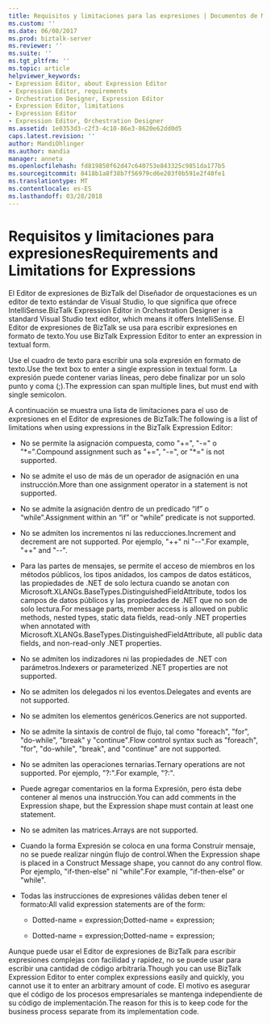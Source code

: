 ```yaml
---
title: Requisitos y limitaciones para las expresiones | Documentos de Microsoft
ms.custom: ''
ms.date: 06/08/2017
ms.prod: biztalk-server
ms.reviewer: ''
ms.suite: ''
ms.tgt_pltfrm: ''
ms.topic: article
helpviewer_keywords:
- Expression Editor, about Expression Editor
- Expression Editor, requirements
- Orchestration Designer, Expression Editor
- Expression Editor, limitations
- Expression Editor
- Expression Editor, Orchestration Designer
ms.assetid: 1e0353d3-c2f3-4c10-86e3-8620e62dd0d5
caps.latest.revision: ''
author: MandiOhlinger
ms.author: mandia
manager: anneta
ms.openlocfilehash: fd819850f62d47c640753e843325c9851da177b5
ms.sourcegitcommit: 8418b1a8f38b7f56979cd6e203f0b591e2f40fe1
ms.translationtype: MT
ms.contentlocale: es-ES
ms.lasthandoff: 03/28/2018
---
```

# <a name="requirements-and-limitations-for-expressions"></a><span data-ttu-id="08581-102">Requisitos y limitaciones para expresiones</span><span class="sxs-lookup"><span data-stu-id="08581-102">Requirements and Limitations for Expressions</span></span>
<span data-ttu-id="08581-103">El Editor de expresiones de BizTalk del Diseñador de orquestaciones es un editor de texto estándar de Visual Studio, lo que significa que ofrece IntelliSense.</span><span class="sxs-lookup"><span data-stu-id="08581-103">BizTalk Expression Editor in Orchestration Designer is a standard Visual Studio text editor, which means it offers IntelliSense.</span></span> <span data-ttu-id="08581-104">El Editor de expresiones de BizTalk se usa para escribir expresiones en formato de texto.</span><span class="sxs-lookup"><span data-stu-id="08581-104">You use BizTalk Expression Editor to enter an expression in textual form.</span></span>  
  
 <span data-ttu-id="08581-105">Use el cuadro de texto para escribir una sola expresión en formato de texto.</span><span class="sxs-lookup"><span data-stu-id="08581-105">Use the text box to enter a single expression in textual form.</span></span> <span data-ttu-id="08581-106">La expresión puede contener varias líneas, pero debe finalizar por un solo punto y coma (;).</span><span class="sxs-lookup"><span data-stu-id="08581-106">The expression can span multiple lines, but must end with single semicolon.</span></span>  
  
 <span data-ttu-id="08581-107">A continuación se muestra una lista de limitaciones para el uso de expresiones en el Editor de expresiones de BizTalk:</span><span class="sxs-lookup"><span data-stu-id="08581-107">The following is a list of limitations when using expressions in the BizTalk Expression Editor:</span></span>  
  
-   <span data-ttu-id="08581-108">No se permite la asignación compuesta, como "+=", "-=" o "\*=".</span><span class="sxs-lookup"><span data-stu-id="08581-108">Compound assignment such as "+=", "-=", or "\*=" is not supported.</span></span>  
  
-   <span data-ttu-id="08581-109">No se admite el uso de más de un operador de asignación en una instrucción.</span><span class="sxs-lookup"><span data-stu-id="08581-109">More than one assignment operator in a statement is not supported.</span></span>  
  
-   <span data-ttu-id="08581-110">No se admite la asignación dentro de un predicado “if” o “while”.</span><span class="sxs-lookup"><span data-stu-id="08581-110">Assignment within an “if” or “while” predicate is not supported.</span></span>  
  
-   <span data-ttu-id="08581-111">No se admiten los incrementos ni las reducciones.</span><span class="sxs-lookup"><span data-stu-id="08581-111">Increment and decrement are not supported.</span></span> <span data-ttu-id="08581-112">Por ejemplo, "++" ni "--".</span><span class="sxs-lookup"><span data-stu-id="08581-112">For example, "++" and "--".</span></span>  
  
-   <span data-ttu-id="08581-113">Para las partes de mensajes, se permite el acceso de miembros en los métodos públicos, los tipos anidados, los campos de datos estáticos, las propiedades de .NET de solo lectura cuando se anotan con Microsoft.XLANGs.BaseTypes.DistinguishedFieldAttribute, todos los campos de datos públicos y las propiedades de .NET que no son de solo lectura.</span><span class="sxs-lookup"><span data-stu-id="08581-113">For message parts, member access is allowed on public methods, nested types, static data fields, read-only .NET properties when annotated with Microsoft.XLANGs.BaseTypes.DistinguishedFieldAttribute, all public data fields, and non-read-only .NET properties.</span></span>  
  
-   <span data-ttu-id="08581-114">No se admiten los indizadores ni las propiedades de .NET con parámetros.</span><span class="sxs-lookup"><span data-stu-id="08581-114">Indexers or parameterized .NET properties are not supported.</span></span>  
  
-   <span data-ttu-id="08581-115">No se admiten los delegados ni los eventos.</span><span class="sxs-lookup"><span data-stu-id="08581-115">Delegates and events are not supported.</span></span>  
  
-   <span data-ttu-id="08581-116">No se admiten los elementos genéricos.</span><span class="sxs-lookup"><span data-stu-id="08581-116">Generics are not supported.</span></span>  
  
-   <span data-ttu-id="08581-117">No se admite la sintaxis de control de flujo, tal como "foreach", "for", "do-while", "break" y "continue".</span><span class="sxs-lookup"><span data-stu-id="08581-117">Flow control syntax such as "foreach", "for", "do-while", "break", and "continue" are not supported.</span></span>  
  
-   <span data-ttu-id="08581-118">No se admiten las operaciones ternarias.</span><span class="sxs-lookup"><span data-stu-id="08581-118">Ternary operations are not supported.</span></span> <span data-ttu-id="08581-119">Por ejemplo, "?:".</span><span class="sxs-lookup"><span data-stu-id="08581-119">For example, "?:".</span></span>  
  
-   <span data-ttu-id="08581-120">Puede agregar comentarios en la forma Expresión, pero ésta debe contener al menos una instrucción.</span><span class="sxs-lookup"><span data-stu-id="08581-120">You can add comments in the Expression shape, but the Expression shape must contain at least one statement.</span></span>  
  
-   <span data-ttu-id="08581-121">No se admiten las matrices.</span><span class="sxs-lookup"><span data-stu-id="08581-121">Arrays are not supported.</span></span>  
  
-   <span data-ttu-id="08581-122">Cuando la forma Expresión se coloca en una forma Construir mensaje, no se puede realizar ningún flujo de control.</span><span class="sxs-lookup"><span data-stu-id="08581-122">When the Expression shape is placed in a Construct Message shape, you cannot do any control flow.</span></span> <span data-ttu-id="08581-123">Por ejemplo, "if-then-else" ni "while".</span><span class="sxs-lookup"><span data-stu-id="08581-123">For example, "if-then-else" or "while".</span></span>  
  
-   <span data-ttu-id="08581-124">Todas las instrucciones de expresiones válidas deben tener el formato:</span><span class="sxs-lookup"><span data-stu-id="08581-124">All valid expression statements are of the form:</span></span>  
  
    -   <span data-ttu-id="08581-125">Dotted-name = expression;</span><span class="sxs-lookup"><span data-stu-id="08581-125">Dotted-name = expression;</span></span>  
  
    -   <span data-ttu-id="08581-126">Dotted-name = expression;</span><span class="sxs-lookup"><span data-stu-id="08581-126">Dotted-name = expression;</span></span>  
  
 <span data-ttu-id="08581-127">Aunque puede usar el Editor de expresiones de BizTalk para escribir expresiones complejas con facilidad y rapidez, no se puede usar para escribir una cantidad de código arbitraria.</span><span class="sxs-lookup"><span data-stu-id="08581-127">Though you can use BizTalk Expression Editor to enter complex expressions easily and quickly, you cannot use it to enter an arbitrary amount of code.</span></span> <span data-ttu-id="08581-128">El motivo es asegurar que el código de los procesos empresariales se mantenga independiente de su código de implementación.</span><span class="sxs-lookup"><span data-stu-id="08581-128">The reason for this is to keep code for the business process separate from its implementation code.</span></span>